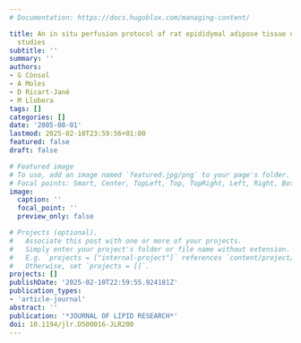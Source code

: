 ```yaml
---
# Documentation: https://docs.hugoblox.com/managing-content/

title: An in situ perfusion protocol of rat epididymal adipose tissue useful in metabolic
  studies
subtitle: ''
summary: ''
authors:
- G Cònsol
- A Moles
- D Ricart-Jané
- M Llobera
tags: []
categories: []
date: '2005-08-01'
lastmod: 2025-02-10T23:59:56+01:00
featured: false
draft: false

# Featured image
# To use, add an image named `featured.jpg/png` to your page's folder.
# Focal points: Smart, Center, TopLeft, Top, TopRight, Left, Right, BottomLeft, Bottom, BottomRight.
image:
  caption: ''
  focal_point: ''
  preview_only: false

# Projects (optional).
#   Associate this post with one or more of your projects.
#   Simply enter your project's folder or file name without extension.
#   E.g. `projects = ["internal-project"]` references `content/project/deep-learning/index.md`.
#   Otherwise, set `projects = []`.
projects: []
publishDate: '2025-02-10T22:59:55.924181Z'
publication_types:
- 'article-journal'
abstract: ''
publication: '*JOURNAL OF LIPID RESEARCH*'
doi: 10.1194/jlr.D500016-JLR200
---
```

